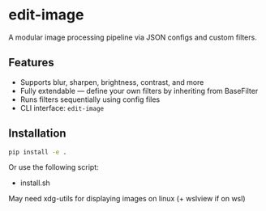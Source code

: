 # edit-image

A modular image processing pipeline via JSON configs and custom filters.

## Features

- Supports blur, sharpen, brightness, contrast, and more
- Fully extendable — define your own filters by inheriting from BaseFilter
- Runs filters sequentially using config files
- CLI interface: `edit-image`

## Installation

```bash
pip install -e .
```

Or use the following script:

- install.sh

May need xdg-utils for displaying images on linux (+ wslview if on wsl)
